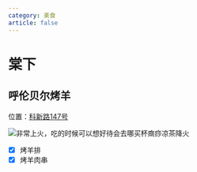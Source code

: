```yaml
---
category: 美食
article: false
---
```


# 棠下

## 呼伦贝尔烤羊

<span class="icon iconfont icon-locate"></span> 位置：<a href="https://ditu.amap.com/place/B0FFLCC9S3" target="_blank">科新路147号</a>

![非常上火，吃的时候可以想好待会去哪买杯癍痧凉茶降火](https://img.sherry4869.com/blog/life/food/china/guangdong/guangzhou/th/tx/hlbe/img.jpg)

- [x] 烤羊排
- [x] 烤羊肉串